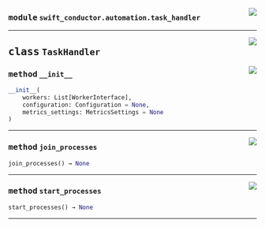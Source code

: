 <!-- markdownlint-disable -->

<a href="../src/conductor/client/automation/task_handler.py#L0"><img align="right" style="float:right;" src="https://img.shields.io/badge/-source-cccccc?style=flat-square"></a>

### <kbd>module</kbd> `swift_conductor.automation.task_handler`






---

<a href="../src/conductor/client/automation/task_handler.py#L17"><img align="right" style="float:right;" src="https://img.shields.io/badge/-source-cccccc?style=flat-square"></a>

## <kbd>class</kbd> `TaskHandler`




<a href="../src/conductor/client/automation/task_handler.py#L20"><img align="right" style="float:right;" src="https://img.shields.io/badge/-source-cccccc?style=flat-square"></a>

### <kbd>method</kbd> `__init__`

```python
__init__(
    workers: List[WorkerInterface],
    configuration: Configuration = None,
    metrics_settings: MetricsSettings = None
)
```








---

<a href="../src/conductor/client/automation/task_handler.py#L48"><img align="right" style="float:right;" src="https://img.shields.io/badge/-source-cccccc?style=flat-square"></a>

### <kbd>method</kbd> `join_processes`

```python
join_processes() → None
```





---

<a href="../src/conductor/client/automation/task_handler.py#L43"><img align="right" style="float:right;" src="https://img.shields.io/badge/-source-cccccc?style=flat-square"></a>

### <kbd>method</kbd> `start_processes`

```python
start_processes() → None
```








---
